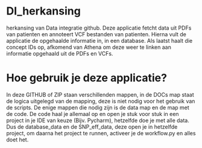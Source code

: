 # DI_herkansing
herkansing van Data integratie github.
Deze applicatie fetcht data uit PDFs van patienten en annoteert VCF bestanden van patienten. Hierna vult de applicatie de opgehaalde informatie in, in een database. Als laatst haalt die concept IDs op, afkomend van Athena om deze weer te linken aan informatie opgehaald uit de PDFs en VCFs. 

# Hoe gebruik je deze applicatie?
In deze GITHUB of ZIP staan verschillenden mappen, in de DOCs map staat de logica uitgelegd van de mapping, deze is niet nodig voor het gebruik van de scripts. De enige mappen die nodig zijn is de data map en de map met de code. De code haal je allemaal op en open je stuk voor stuk  in een project in je IDE van keuze (Bijv. Pycharm), hetzelfde doe je met alle data. Dus de database_data en de SNP_eff_data, deze open je in hetzelfde project, om daarna het project te runnen, activeer je de workflow.py en alles doet het.  
